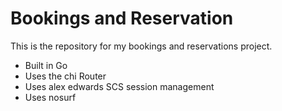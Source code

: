 # Bookings and Reservation

This is the repository for my bookings and reservations project.

- Built in Go 
- Uses the chi Router
- Uses alex edwards SCS session management
- Uses nosurf